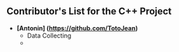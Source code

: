 ## Contributor's List for the C++ Project

[comment]: <> (Here is a standard template.)

* **[Antonin] (https://github.com/TotoJean)**
  * Data Collecting
  * 
